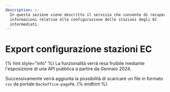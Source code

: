 ```yaml
---
description: >-
  In questa sezione viene descritto il servizio che consente di recuperare le
  informazioni relative alla configurazione delle stazioni degli EC
  intermediati.
---
```


# Export configurazione stazioni EC

{% hint style="info" %}
La funzionalità verrà resa fruibile mediante l'esposizione di una API pubblica  a partire da Gennaio 2024.

Successivamente verrà aggiunta la possibilità di scaricare un file in formato `csv` da portale `Backoffice-pagoPA`.
{% endhint %}
